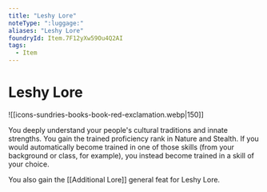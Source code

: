 ```yaml
---
title: "Leshy Lore"
noteType: ":luggage:"
aliases: "Leshy Lore"
foundryId: Item.7F12yXw59Ou4Q2AI
tags:
  - Item
---
```


# Leshy Lore
![[icons-sundries-books-book-red-exclamation.webp|150]]

You deeply understand your people's cultural traditions and innate strengths. You gain the trained proficiency rank in Nature and Stealth. If you would automatically become trained in one of those skills (from your background or class, for example), you instead become trained in a skill of your choice.

You also gain the [[Additional Lore]] general feat for Leshy Lore.
